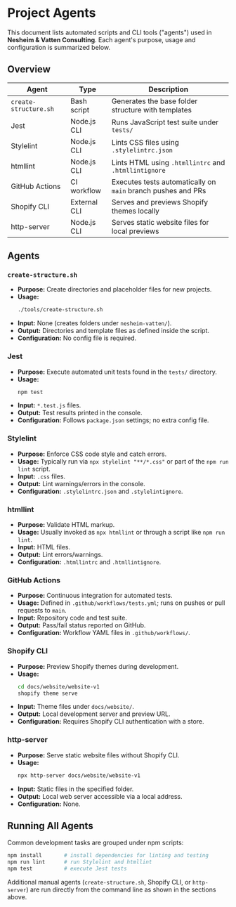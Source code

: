 # Project Agents

This document lists automated scripts and CLI tools ("agents") used in **Nesheim & Vatten Consulting**. Each agent's purpose, usage and configuration is summarized below.

## Overview

| Agent | Type | Description |
|-------|------|-------------|
| `create-structure.sh` | Bash script | Generates the base folder structure with templates |
| Jest | Node.js CLI | Runs JavaScript test suite under `tests/` |
| Stylelint | Node.js CLI | Lints CSS files using `.stylelintrc.json` |
| htmllint | Node.js CLI | Lints HTML using `.htmllintrc` and `.htmllintignore` |
| GitHub Actions | CI workflow | Executes tests automatically on `main` branch pushes and PRs |
| Shopify CLI | External CLI | Serves and previews Shopify themes locally |
| http-server | Node.js CLI | Serves static website files for local previews |

## Agents

### `create-structure.sh`
- **Purpose:** Create directories and placeholder files for new projects.
- **Usage:**
  ```bash
  ./tools/create-structure.sh
  ```
- **Input:** None (creates folders under `nesheim-vatten/`).
- **Output:** Directories and template files as defined inside the script.
- **Configuration:** No config file is required.

### Jest
- **Purpose:** Execute automated unit tests found in the `tests/` directory.
- **Usage:**
  ```bash
  npm test
  ```
- **Input:** `*.test.js` files.
- **Output:** Test results printed in the console.
- **Configuration:** Follows `package.json` settings; no extra config file.

### Stylelint
- **Purpose:** Enforce CSS code style and catch errors.
- **Usage:** Typically run via `npx stylelint "**/*.css"` or part of the `npm run lint` script.
- **Input:** `.css` files.
- **Output:** Lint warnings/errors in the console.
- **Configuration:** `.stylelintrc.json` and `.stylelintignore`.

### htmllint
- **Purpose:** Validate HTML markup.
- **Usage:** Usually invoked as `npx htmllint` or through a script like `npm run lint`.
- **Input:** HTML files.
- **Output:** Lint errors/warnings.
- **Configuration:** `.htmllintrc` and `.htmllintignore`.

### GitHub Actions
- **Purpose:** Continuous integration for automated tests.
- **Usage:** Defined in `.github/workflows/tests.yml`; runs on pushes or pull requests to `main`.
- **Input:** Repository code and test suite.
- **Output:** Pass/fail status reported on GitHub.
- **Configuration:** Workflow YAML files in `.github/workflows/`.

### Shopify CLI
- **Purpose:** Preview Shopify themes during development.
- **Usage:**
  ```bash
  cd docs/website/website-v1
  shopify theme serve
  ```
- **Input:** Theme files under `docs/website/`.
- **Output:** Local development server and preview URL.
- **Configuration:** Requires Shopify CLI authentication with a store.

### http-server
- **Purpose:** Serve static website files without Shopify CLI.
- **Usage:**
  ```bash
  npx http-server docs/website/website-v1
  ```
- **Input:** Static files in the specified folder.
- **Output:** Local web server accessible via a local address.
- **Configuration:** None.

## Running All Agents

Common development tasks are grouped under npm scripts:

```bash
npm install       # install dependencies for linting and testing
npm run lint      # run Stylelint and htmllint
npm test          # execute Jest tests
```

Additional manual agents (`create-structure.sh`, Shopify CLI, or `http-server`) are run directly from the command line as shown in the sections above.
